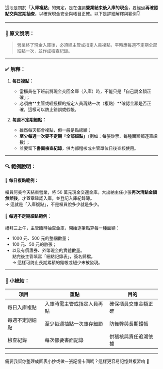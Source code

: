 這段是關於「**入庫複點**」的規定，是在強調**營業結束後入庫的現金**，要經過**再確認點交與定期抽查**，以確保現金安全與帳目正確。以下是詳細解釋與範例👇

---

### 🔹 原文說明：
> 營業終了現金入庫後，必須經主管或指定人員複點，平時應每週不定期全部細點一次，並作成檢查紀錄。

---

### ✅ 解釋：

1. **每日複點：**
   - 當櫃員在下班前將現金交回金庫（入庫）時，不能只是「自己說金額正確」；
   - 必須由**主管或經授權的指定人員再點一次（複點）**確認金額是否正確，這樣可以防止錯誤或假帳。

2. **每週不定期細點：**
   - 雖然每天都會複點，但一般是點總額；
   - **至少每週一次要不定期「全部細點」**（例如：每張鈔票、每種面額都逐筆細數）；
   - 並要留下**書面檢查紀錄**，供內部稽核或主管單位日後查核使用。

---

### 🔍 範例說明：

#### 📌 每日複點範例：
櫃員阿美今天結束營業，將 50 萬元現金交還金庫。大出納主任小張**再次清點金額無誤後**，才蓋章確認入庫，並登記入庫紀錄簿。  
→ 這就是「入庫複點」，不是櫃員說多少就是多少。

#### 📌 每週不定期細點範例：
禮拜三上午，主管臨時抽查金庫，開始逐筆點算每一種面額：
- 1000 元、500 元的整綑數量；
- 100 元、50 元的散張；
- 以及有價證券、外幣現金的實體數量。  
點完後主管填寫「細點記錄表」，簽名歸檔。  
→ 這樣可防止長期累積的錯帳或短少未被發現。

---

### 📘 小總結：

| 項目 | 重點 | 目的 |
|------|------|------|
| 每日入庫複點 | 入庫時需主管或指定人員再點 | 確保櫃員交庫金額正確 |
| 每週不定期細點 | 至少每週抽點一次庫存細節 | 防舞弊與長期錯帳 |
| 檢查紀錄 | 每次都要書面記錄 | 供稽核與責任追溯依據 |

---

需要我幫你整理成圖表小抄或做一張記憶卡圖嗎？這樣更容易記憶與複習唷 🙌